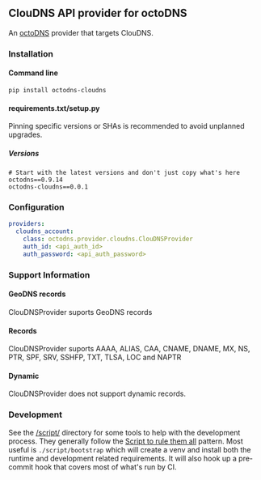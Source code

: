 ## ClouDNS API provider for octoDNS

An [octoDNS](https://github.com/octodns/octodns/) provider that targets ClouDNS.

### Installation

#### Command line

```
pip install octodns-cloudns
```

#### requirements.txt/setup.py

Pinning specific versions or SHAs is recommended to avoid unplanned upgrades.

##### Versions

```
# Start with the latest versions and don't just copy what's here
octodns==0.9.14
octodns-cloudns==0.0.1
```

### Configuration

```yaml
providers:
  cloudns_account:
    class: octodns.provider.cloudns.ClouDNSProvider
    auth_id: <api_auth_id>
    auth_password: <api_auth_password>
```

### Support Information

#### GeoDNS records

ClouDNSProvider suports GeoDNS records

#### Records

ClouDNSProvider suports AAAA, ALIAS, CAA, CNAME, DNAME, MX, NS, PTR, SPF, SRV, SSHFP, TXT, TLSA, LOC and NAPTR

#### Dynamic

ClouDNSProvider does not support dynamic records.

### Development

See the [/script/](/script/) directory for some tools to help with the development process. They generally follow the [Script to rule them all](https://github.com/github/scripts-to-rule-them-all) pattern. Most useful is `./script/bootstrap` which will create a venv and install both the runtime and development related requirements. It will also hook up a pre-commit hook that covers most of what's run by CI.
